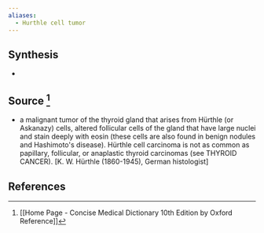 ```yaml
---
aliases:
  - Hurthle cell tumor
---
```

## Synthesis
- 
## Source [^1]
- a malignant tumor of the thyroid gland that arises from Hürthle (or Askanazy) cells, altered follicular cells of the gland that have large nuclei and stain deeply with eosin (these cells are also found in benign nodules and Hashimoto's disease). Hürthle cell carcinoma is not as common as papillary, follicular, or anaplastic thyroid carcinomas (see THYROID CANCER). \[K. W. Hürthle (1860-1945), German histologist]
## References

[^1]: [[Home Page - Concise Medical Dictionary 10th Edition by Oxford Reference]]